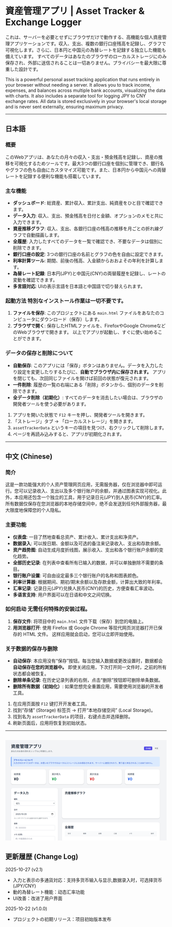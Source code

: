 # 資産管理アプリ | Asset Tracker & Exchange Logger
これは、サーバーを必要とせずにブラウザだけで動作する、高機能な個人資産管理アプリケーションです。収入、支出、複数の銀行口座残高を記録し、グラフで可視化します。さらに、日本円と中国元の為替レートを記録する独立した機能も備えています。 すべてのデータはあなたのブラウザのローカルストレージにのみ保存され、外部に送信されることは一切ありません。プライバシーを最大限に尊重した設計です。

This is a powerful personal asset tracking application that runs entirely in your browser without needing a server. It allows you to track income, expenses, and balances across multiple bank accounts, visualizing the data with charts. It also includes a separate tool for logging JPY to CNY exchange rates. All data is stored exclusively in your browser's local storage and is never sent externally, ensuring maximum privacy.

---
## 日本語
### 概要
このWebアプリは、あなたの月々の収入・支出・預金残高を記録し、資産の推移を可視化するためツールです。最大3つの銀行口座を個別に管理でき、銀行名やグラフの色も自由にカスタマイズ可能です。また、日本円から中国元への両替レートを記録する便利な機能も搭載しています。
### 主な機能
- **ダッシュボード**: 総資産、累計収入、累計支出、純資産をひと目で確認できます。
- **データ入力**: 収入、支出、預金残高を日付と金額、オプションのメモと共に入力できます。
- **資産推移グラフ**: 収入、支出、各銀行口座の残高の推移を月ごとの折れ線グラフで自動描画します。
- **全履歴**: 入力したすべてのデータを一覧で確認でき、不要なデータは個別に削除できます。
- **銀行口座の設定**: 3つの銀行口座の名前とグラフの色を自由に設定できます。
- **利率計算ツール**: 期間、前後の残高、入金額からおおよその年利を計算します。
- **為替レート記録**: 日本円(JPY)と中国元(CNY)の両替履歴を記録し、レートの変動を確認できます。
- **多言語対応**: UIの表示言語を日本語と中国語で切り替えられます。
### 起動方法 特別なインストール作業は一切不要です。
1. **ファイルを保存**: このプロジェクトにある `main.html` ファイルをあなたのコンピュータにダウンロード（保存）します。
2. **ブラウザで開く**: 保存したHTMLファイルを、FirefoxやGoogle ChromeなどのWebブラウザで開きます。 以上でアプリが起動し、すぐに使い始めることができます。
### データの保存と削除について
- **自動保存**: このアプリには「保存」ボタンはありません。データを入力したり設定を変更したりするたびに、**自動でブラウザ内に保存されます。** アプリを閉じても、次回同じファイルを開けば前回の状態が復元されます。
- **一件削除**: 履歴の一覧の右端にある「削除」ボタンから、個別のデータを削除できます。
- **全データ削除（初期化）**: すべてのデータを消去したい場合は、ブラウザの開発者ツールを使う必要があります。
1. アプリを開いた状態で `F12` キーを押し、開発者ツールを開きます。
2. 「ストレージ」タブ → 「ローカルストレージ」を開きます。
3. `assetTrackerData` というキーの項目を見つけ、右クリックして削除します。
4. ページを再読み込みすると、アプリが初期化されます。
---
## 中文 (Chinese)
### 简介
这是一款功能强大的个人资产管理网页应用，无需服务器，仅在浏览器中即可运行。您可以记录收入、支出以及多个银行账户的余额，并通过图表实现可视化。此外，本应用还包含一个独立的工具，用于记录日元(JPY)到人民币(CNY)的汇率。 所有数据仅保存在您浏览器的本地存储空间中，绝不会发送到任何外部服务器，最大限度地保障您的个人隐私。
### 主要功能 
- **仪表盘**: 一目了然地查看总资产、累计收入、累计支出和净资产。
- **数据录入**: 可以按日期、金额以及可选的备注来记录收入、支出和存款余额。
- **资产趋势图**: 自动生成月度折线图，展示收入、支出和各个银行账户余额的变化趋势。
- **全部历史记录**: 在列表中查看所有已输入的数据，并可以单独删除不需要的条目。
- **银行账户设置**: 可自由设定最多三个银行账户的名称和图表颜色。
- **利率计算器**: 根据期间、期初/期末余额以及存款金额，计算出大致的年利率。
- **汇率记录**: 记录日元(JPY)兑换人民币(CNY)的历史，方便查看汇率波动。
- **多语言支持**: 用户界面可以在日语和中文之间切换。
### 如何启动 无需任何特殊的安装过程。
1. **保存文件**: 将项目中的 `main.html` 文件下载（保存）到您的电脑上。
2. **用浏览器打开**: 使用 Firefox 或 Google Chrome 等现代网页浏览器打开已保存的 HTML 文件。 这样应用就会启动，您可以立即开始使用。
### 关于数据的保存与删除
- **自动保存**: 本应用没有“保存”按钮。每当您输入数据或更改设置时，数据都会**自动保存在您的浏览器中。** 即使关闭应用，下次打开同一文件时，之前的所有状态都会被恢复。
- **删除单条记录**: 在历史记录列表的右侧，点击“删除”按钮即可删除单条数据。
- **删除所有数据（初始化）**: 如果您想完全重置应用，需要使用浏览器的开发者工具。
1. 在应用页面按 `F12` 键打开开发者工具。
2. 找到“存储” (Storage) 标签页 → 打开“本地存储空间” (Local Storage)。
3. 找到名为 `assetTrackerData` 的项目，右键点击并选择删除。
4. 刷新页面后，应用将恢复到初始状态。
---
![日语版首页](images/Screenshot.png)
---
## 更新履歴 (Change Log)
2025-10-27 (v2.1)
- 入力と表示の多通貨対応：支持多货币输入与显示,数据录入时，可选择货币(JPY/CNY)
- 動的為替レート機能：动态汇率功能
- UI改善：改进了用户界面

2025-10-22 (v1.0.0)
- プロジェクトの初期リリース：项目初始版本发布
